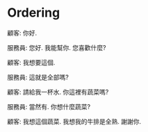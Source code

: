 Ordering
========


顧客: 你好.


服務員: 您好. 我能幫你. 您喜歡什麼?


顧客: 我想要這個.


服務員: 這就是全部嗎?


顧客: 請給我一杯水. 你這裡有蔬菜嗎?


服務員: 當然有. 你想什麼蔬菜?


顧客: 我想這個蔬菜. 我想我的牛排是全熟. 謝謝你.
